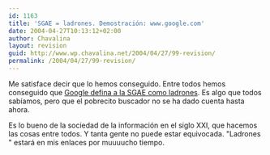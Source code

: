 ```yaml
---
id: 1163
title: 'SGAE = ladrones. Demostración: www.google.com'
date: 2004-04-27T10:13:12+02:00
author: Chavalina
layout: revision
guid: http://www.wp.chavalina.net/2004/04/27/99-revision/
permalink: /2004/04/27/99-revision/
---
```

Me satisface decir que lo hemos conseguido. Entre todos hemos conseguido que <a href="http://www.google.es/search?q=ladrones&#038;ie=UTF-8&#038;oe=UTF-8&#038;hl=es&#038;btnG=B%C3%BAsqueda+en+Google&#038;meta=" target="_blank">Google defina a la SGAE como ladrones</a>. Es algo que todos sab&iacute;amos, pero que el pobrecito buscador no se ha dado cuenta hasta ahora.

Es lo bueno de la sociedad de la información en el siglo XXI, que hacemos las cosas entre todos. Y tanta gente no puede estar equivocada. "Ladrones " estará en mis enlaces por muuuucho tiempo.
